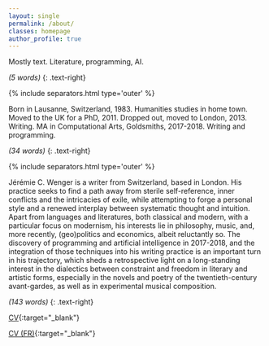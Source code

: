 ```yaml
---
layout: single
permalink: /about/
classes: homepage
author_profile: true
---
```


Mostly text. Literature, programming, AI.

*(5 words)*
{: .text-right}

{% include separators.html type='outer' %}

Born in Lausanne, Switzerland, 1983. Humanities studies in home town. Moved to the UK for a PhD, 2011. Dropped out, moved to London, 2013. Writing. MA in Computational Arts, Goldsmiths, 2017-2018. Writing and programming.

*(34 words)*
{: .text-right}

{% include separators.html type='outer' %}

Jérémie C. Wenger is a writer from Switzerland, based in London. His practice seeks to find a path away from sterile self-reference, inner conflicts and the intricacies of exile, while attempting to forge a personal style and a renewed interplay between systematic thought and intuition. Apart from languages and literatures, both classical and modern, with a particular focus on modernism, his interests lie in philosophy, music, and, more recently, (geo)politics and economics, albeit reluctantly so. The discovery of programming and artificial intelligence in 2017-2018, and the integration of those techniques into his writing practice is an important turn in his trajectory, which sheds a retrospective light on a long-standing interest in the dialectics between constraint and freedom in literary and artistic forms, especially in the novels and poetry of the twentieth-century avant-gardes, as well as in experimental musical composition.

*(143 words)*
{: .text-right}

[CV](/assets/cv/JCWenger_CV.pdf){:target="_blank"}

[CV (FR)](/assets/cv/JCWenger_CV_FR.pdf){:target="_blank"}
